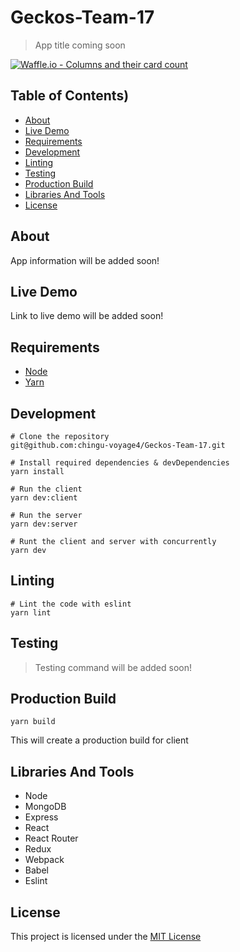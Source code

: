 # Geckos-Team-17
> App title coming soon

[![Waffle.io - Columns and their card count](https://badge.waffle.io/chingu-voyage4/Geckos-Team-17.svg?columns=all)](https://waffle.io/chingu-voyage4/Geckos-Team-17)

## Table of Contents)
  - [About](#about)
  - [Live Demo](#live-demo)
  - [Requirements](#requirements)
  - [Development](#development)
  - [Linting](#linting)
  - [Testing](#testing)
  - [Production Build](#production-build)
  - [Libraries And Tools](#libraries-and-tools)
  - [License](#license)

## About
App information will be added soon!

## Live Demo
Link to live demo will be added soon!

## Requirements
* [Node](https://nodejs.org/en/)
* [Yarn](https://yarnpkg.com/en/)

## Development
```
# Clone the repository
git@github.com:chingu-voyage4/Geckos-Team-17.git

# Install required dependencies & devDependencies
yarn install

# Run the client
yarn dev:client

# Run the server
yarn dev:server

# Runt the client and server with concurrently
yarn dev

```
## Linting
```
# Lint the code with eslint
yarn lint
```

## Testing
> Testing command will be added soon!

## Production Build
```
yarn build
```
This will create a production build for client

## Libraries And Tools
* Node
* MongoDB
* Express
* React
* React Router
* Redux
* Webpack
* Babel
* Eslint


## License
This project is licensed under the [MIT License](https://opensource.org/licenses/MIT)
